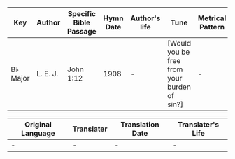 Key | Author   | Specific Bible Passage     |Hymn Date |Author's life |Tune |Metrical Pattern   |Composer/Source
-- | --------- | ---------------------------|----------|--------------|-----|-------------------|-------------  
B♭ Major |L. E. J. |John 1:12 |1908 |- |[Would you be free from your burden of sin?] |- |L. E. Jones

Original Language | Translater | Translation Date   | Translater's Life  
----------------- | --------- | --------------------|-------------     
\- |- |- |-
